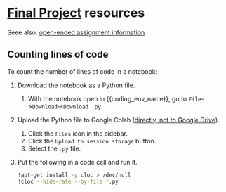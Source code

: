 # [Final Project](../final_project.md) resources

Seee also: [open-ended assignment information](../assignments/open_ended.md)

## Counting lines of code

To count the number of lines of code in a notebook:

1. Download the notebook as a Python file.
    1. With the notebook open in {{coding_env_name}}, go to `File`->`Download`->`Download .py`.
1. Upload the Python file to Google Colab ([directly, not to Google Drive](../assignments/open_ended.md#storing-data)).
    1. Click the `Files` icon in the sidebar.
    1. Click the `Upload to session storage` button.
    1. Select the `.py` file.
1. Put the following in a code cell and run it.

    ```sh
    !apt-get install -y cloc > /dev/null
    !cloc --hide-rate --by-file *.py
    ```
